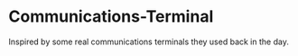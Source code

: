 # Communications-Terminal
Inspired by some real communications terminals they used back in the day.
